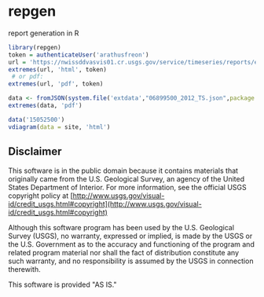 # repgen
report generation in R


```R
library(repgen)
token = authenticateUser('arathusfreon')
url = 'https://nwissddvasvis01.cr.usgs.gov/service/timeseries/reports/extremes/?station=06899500&dischargeIdentifier=Discharge.TS0058&stageIdentifier=Gage+height.TS0005&dailyDischargeIdentifier=Discharge.TS0058&waterYear=2012'
extremes(url, 'html', token)
 # or pdf:
extremes(url, 'pdf', token)

data <- fromJSON(system.file('extdata',"06899500_2012_TS.json",package = 'repgen'))
extremes(data, 'pdf')

data('15052500')
vdiagram(data = site, 'html')
```

Disclaimer
----------
This software is in the public domain because it contains materials that originally came from the U.S. Geological Survey, an agency of the United States Department of Interior. For more information, see the official USGS copyright policy at [http://www.usgs.gov/visual-id/credit_usgs.html#copyright](http://www.usgs.gov/visual-id/credit_usgs.html#copyright)

Although this software program has been used by the U.S. Geological Survey (USGS), no warranty, expressed or implied, is made by the USGS or the U.S. Government as to the accuracy and functioning of the program and related program material nor shall the fact of distribution constitute any such warranty, and no responsibility is assumed by the USGS in connection therewith.

This software is provided "AS IS."